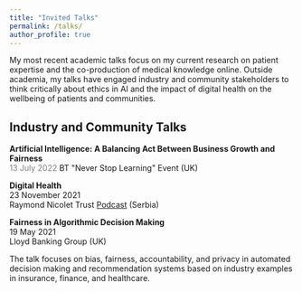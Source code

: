 ```yaml
---
title: "Invited Talks"
permalink: /talks/
author_profile: true
---
```


My most recent academic talks focus on my current research on patient expertise and the co-production of medical knowledge online. Outside academia, my talks have engaged industry and community stakeholders to think critically about ethics in AI and the impact of digital health on the wellbeing of patients and communities.  

## Industry and Community Talks  

**Artificial Intelligence: A Balancing Act Between Business Growth and Fairness**  
<span style="color:grey">13 July 2022</span>
BT "Never Stop Learning" Event (UK)  

**Digital Health**  
23 November 2021  
Raymond Nicolet Trust [Podcast](https://www.youtube.com/watch?v=bTqXZvDHd3A) (Serbia)

**Fairness in Algorithmic Decision Making**  
19 May 2021  
Lloyd Banking Group (UK)  

The talk focuses on bias, fairness, accountability, and privacy in automated decision making and recommendation systems based on industry examples in insurance, finance, and healthcare.  



